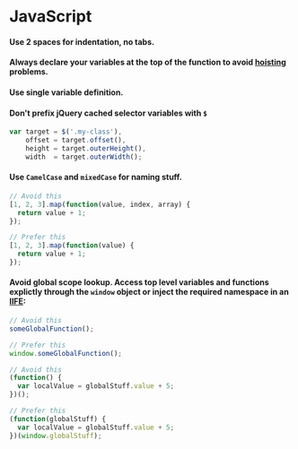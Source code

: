 # JavaScript

#### Use 2 spaces for indentation, no tabs.
#### Always declare your variables at the top of the function to avoid [hoisting](https://developer.mozilla.org/en-US/docs/Web/JavaScript/Reference/Statements/var#var_hoisting) problems.
#### Use single variable definition.

#### Don't prefix jQuery cached selector variables with ```$```

```js
var target = $('.my-class'),
    offset = target.offset(),
    height = target.outerHeight(),
    width  = target.outerWidth();
```

#### Use ```CamelCase``` and ```mixedCase``` for naming stuff.

```js
// Avoid this
[1, 2, 3].map(function(value, index, array) {
  return value + 1;
});

// Prefer this
[1, 2, 3].map(function(value) {
  return value + 1;
});
```

#### Avoid global scope lookup. Access top level variables and functions explictly through the ```window``` object or inject the required namespace in an [IIFE](http://en.wikipedia.org/wiki/Immediately-invoked_function_expression):

```js
// Avoid this
someGlobalFunction();

// Prefer this
window.someGlobalFunction();

// Avoid this
(function() {
  var localValue = globalStuff.value + 5;
})();

// Prefer this
(function(globalStuff) {
  var localValue = globalStuff.value + 5;
})(window.globalStuff);
```
